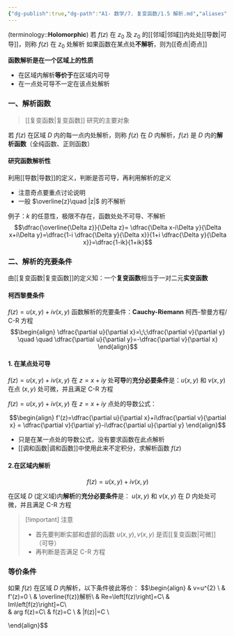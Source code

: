```yaml
---
{"dg-publish":true,"dg-path":"A1- 数学/7. 复变函数/1.5 解析.md","aliases":["解析函数","C-R方程"],"tags":["Function"],"permalink":"/A1- 数学/7. 复变函数/1.5 解析/","dgPassFrontmatter":true,"noteIcon":"","created":"2024-10-03T23:57:09.000+08:00","updated":"2025-07-01T16:59:31.000+08:00"}
---
```



(terminology::**Holomorphic**)
若 $f(z)$ 在 $z_{0}$ 及 $z_{0}$ 的[[邻域\|邻域]]内处处[[导数\|可导]]，则称 $f(z)$ 在 $z_{0}$ 处解析
如果函数在某点处**不解析**，则为[[奇点\|奇点]]

**函数解析是在一个区域上的性质**
- 在区域内解析**等价于**在区域内可导
- 在一点处可导不一定在该点处解析

### 一、解析函数
> [[复变函数\|复变函数]] 研究的主要对象

若 $f(z)$ 在区域 $D$ 内的每一点内处解析，则称 $f(z)$ 在 $D$ 内解析，$f(z)$ 是 $D$ 内的**解析函数**（全纯函数、正则函数）

#### 研究函数解析性
利用[[导数\|导数]]的定义，判断是否可导，再利用解析的定义
- 注意奇点要重点讨论说明
- 一般 $\overline{z}\quad |z|$ 的不解析

例子：$k$ 的任意性，极限不存在，函数处处不可导、不解析
$$\dfrac{\overline{\Delta z}}{\Delta z}= \dfrac{\Delta x-i\Delta y}{\Delta x+i\Delta y}=\dfrac{1-i \dfrac{\Delta y}{\Delta x}}{1+i \dfrac{\Delta y}{\Delta x}}=\dfrac{1-ik}{1+ik}$$

### 二、解析的充要条件
由[[复变函数\|复变函数]]的定义知：一个**复变函数**相当于一对二元**实变函数** 

#### 柯西黎曼条件
$f(z)=u(x,y)+iv(x,y)$  函数解析的充要条件：**Cauchy-Riemann**   柯西-黎曼方程/ C-R 方程
$$\begin{align}
\dfrac{\partial u}{\partial x}=\;\;\dfrac{\partial v}{\partial y} \quad \quad 
\dfrac{\partial u}{\partial y}=-\dfrac{\partial v}{\partial x}  
\end{align}$$

#### 1. 在某点处可导
$f(z)=u(x,y)+iv(x,y)$  在 $z=x+iy$ 处**可导**的**充分必要条件**是：$u(x,y)$ 和 $v(x,y)$ 在点 $(x,y)$ 处可微，并且满足 C-R 方程

$f(z)=u(x,y)+iv(x,y)$ 在 $z=x+iy$ 点处的导数公式：

$$\begin{align}
f'(z)=\dfrac{\partial u}{\partial x}+i\dfrac{\partial v}{\partial x} = \dfrac{\partial v}{\partial y}-i\dfrac{\partial u}{\partial y}  
\end{align}$$

- 只是在某一点处的导数公式，没有要求函数在此点解析
- [[调和函数\|调和函数]]中使用此来不定积分，求解析函数 $f(z)$

#### 2.在区域内解析

$$f(z)=u(x,y)+iv(x,y)$$

在区域 $D$ (定义域)内**解析**的**充分必要条件**是： $u(x,y)$ 和 $v(x,y)$ 在 $D$ 内处处可微，并且满足 C-R 方程

>[!important] 注意
>- 首先要判断实部和虚部的函数 $u(x,y),v(x,y)$ 是否[[复变函数\|可微]]（可导）
>- 再判断是否满足 C-R 方程

### 等价条件
如果 $f(z)$ 在区域 $D$ 内解析，以下条件彼此等价：
$$\begin{align}
 & v=u^{2}    \\
 & f'(z)=0 \\
 & \overline{f(z)}解析\\
 & Re=\left[f(z)\right]=C\\ 
 & Im\left[f(z)\right]=C\\  
 & arg f(z)=C\\
 & f(z)=C \\
 &  |f(z)|=C  \\

\end{align}$$

